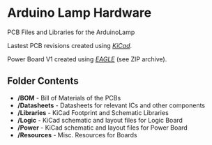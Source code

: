 Arduino Lamp Hardware
=====================
PCB Files and Libraries for the ArduinoLamp

Lastest PCB revisions created using *[KiCad](https://kicad-pcb.org/)*.

Power Board V1 created using *[EAGLE](https://www.autodesk.com/products/eagle/overview/)* (see ZIP archive).


Folder Contents
-----------------------------------
* **/BOM**  - Bill of Materials of the PCBs
* **/Datasheets**  - Datasheets for relevant ICs and other components
* **/Libraries**  - KiCad Footprint and Schematic Libraries
* **/Logic** - KiCad schematic and layout files for Logic Board
* **/Power** - KiCad schematic and layout files for Power Board
* **/Resources** - Misc. Resources for Boards